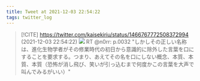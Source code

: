 ```yaml
---
title: Tweet at 2021-12-03 22:54:22
tags: twitter_log
---
```


> [!CITE] https://twitter.com/kaisekiriu/status/1466767772508372994 (2021-12-03 22:54:22)
> ![](https://twitter.com/kaisekiriu/status/1466767772508372994)
> RT @n0rr: p.0032
> "しかしその正しい名称は、進化生物学者がその修業時代の初日から意識的に除外した言葉を口にすることを要求する。つまり、あえてその名を口にしない概念、本質、本質、本質（恐怖が消し飛び、笑いが引っ込むまで何度かこの言葉を大声で叫んでみるがいい）"
